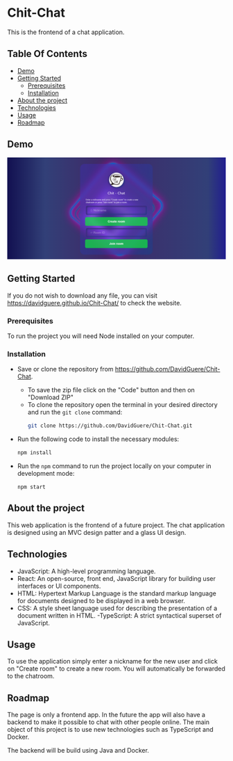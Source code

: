 # Chit-Chat

This is the frontend of a chat application.

## Table Of Contents

- [Demo](#demo)
- [Getting Started](#getting-started)
  - [Prerequisites](#Prerequisites)
  - [Installation](#installation)
- [About the project](#about-the-project)
- [Technologies](#technologies)
- [Usage](#usage)
- [Roadmap](#roadmap)

## Demo

![](images/demo.png)

## Getting Started

If you do not wish to download any file, you can visit https://davidguere.github.io/Chit-Chat/ to check the website.

### Prerequisites

To run the project you will need Node installed on your computer.

### Installation

- Save or clone the repository from https://github.com/DavidGuere/Chit-Chat.

  - To save the zip file click on the "Code" button and then on "Download ZIP"
  - To clone the repository open the terminal in your desired directory and run the `git clone` command:
    ```sh
    git clone https://github.com/DavidGuere/Chit-Chat.git
    ```

- Run the following code to install the necessary modules:
  ```sh
  npm install
  ```
- Run the `npm` command to run the project locally on your computer in development mode:

  ```
  npm start
  ```

## About the project

This web application is the frontend of a future project. The chat application is designed using an MVC design patter and a glass UI design.

## Technologies

- JavaScript: A high-level programming language.
- React: An open-source, front end, JavaScript library for building user interfaces or UI components.
- HTML: Hypertext Markup Language is the standard markup language for documents designed to be displayed in a web browser.
- CSS: A style sheet language used for describing the presentation of a document written in HTML.
  -TypeScript: A strict syntactical superset of JavaScript.

## Usage

To use the application simply enter a nickname for the new user and click on "Create room" to create a new room. You will automatically be forwarded to the chatroom.

## Roadmap

The page is only a frontend app. In the future the app will also have a backend to make it possible to chat with other people online. The main object of this project is to use new technologies such as TypeScript and Docker.

The backend will be build using Java and Docker.
